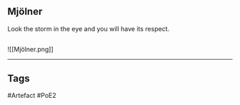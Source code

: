 ## Mjölner
Look the storm in the eye and you will have its respect.
##
![[Mjölner.png]]

---
## Tags
#Artefact
#PoE2